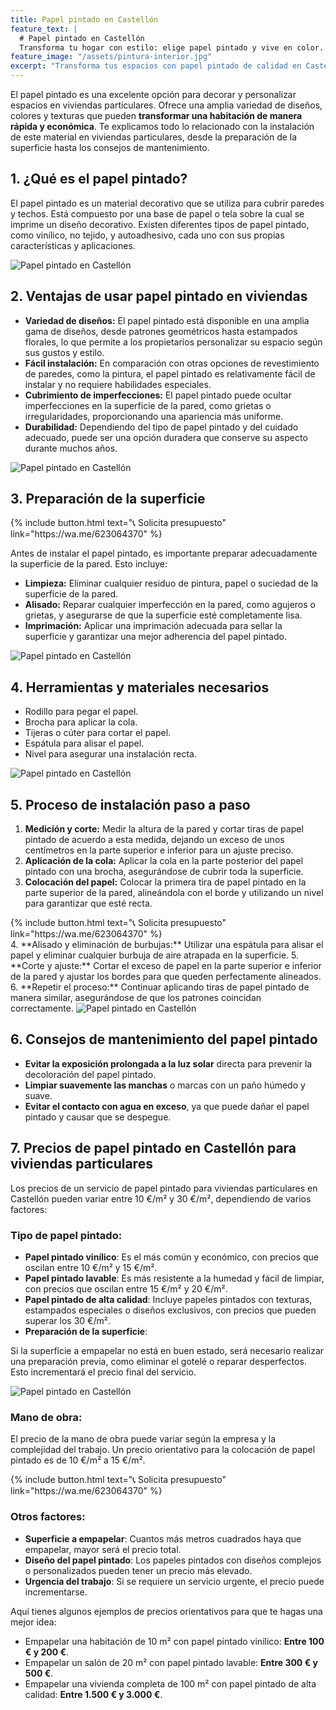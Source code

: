 ```yaml
---
title: Papel pintado en Castellón
feature_text: |
  # Papel pintado en Castellón
  Transforma tu hogar con estilo: elige papel pintado y vive en color.
feature_image: "/assets/pintura-interior.jpg"
excerpt: "Transforma tus espacios con papel pintado de calidad en Castellón. Expertos en instalación para un ambiente único."
---
```


El papel pintado es una excelente opción para decorar y personalizar espacios en viviendas particulares. Ofrece una amplia variedad de diseños, colores y texturas que pueden **transformar una habitación de manera rápida y económica**. Te explicamos todo lo relacionado con la instalación de este material en viviendas particulares, desde la preparación de la superficie hasta los consejos de mantenimiento.

## 1. ¿Qué es el papel pintado?

El papel pintado es un material decorativo que se utiliza para cubrir paredes y techos. Está compuesto por una base de papel o tela sobre la cual se imprime un diseño decorativo. Existen diferentes tipos de papel pintado, como vinílico, no tejido, y autoadhesivo, cada uno con sus propias características y aplicaciones.

<img src="/assets/papel pintado en castellon 1.jpeg" alt="Papel pintado en Castellón" class="center2">


## 2. Ventajas de usar papel pintado en viviendas

- **Variedad de diseños:** El papel pintado está disponible en una amplia gama de diseños, desde patrones geométricos hasta estampados florales, lo que permite a los propietarios personalizar su espacio según sus gustos y estilo.
- **Fácil instalación:** En comparación con otras opciones de revestimiento de paredes, como la pintura, el papel pintado es relativamente fácil de instalar y no requiere habilidades especiales.
- **Cubrimiento de imperfecciones:** El papel pintado puede ocultar imperfecciones en la superficie de la pared, como grietas o irregularidades, proporcionando una apariencia más uniforme.
- **Durabilidad:** Dependiendo del tipo de papel pintado y del cuidado adecuado, puede ser una opción duradera que conserve su aspecto durante muchos años.

<img src="/assets/papel pintado en castellon 2.jpeg" alt="Papel pintado en Castellón" class="center2">


## 3. Preparación de la superficie

<div class="center2">
{% include button.html text="📞 Solicita presupuesto" link="https://wa.me/623064370" %}
</div>

Antes de instalar el papel pintado, es importante preparar adecuadamente la superficie de la pared. Esto incluye:

- **Limpieza:** Eliminar cualquier residuo de pintura, papel o suciedad de la superficie de la pared.
- **Alisado:** Reparar cualquier imperfección en la pared, como agujeros o grietas, y asegurarse de que la superficie esté completamente lisa.
- **Imprimación:** Aplicar una imprimación adecuada para sellar la superficie y garantizar una mejor adherencia del papel pintado.

<img src="/assets/papel pintado en castellon 3.jpeg" alt="Papel pintado en Castellón" class="center2">


## 4. Herramientas y materiales necesarios

- Rodillo para pegar el papel.
- Brocha para aplicar la cola.
- Tijeras o cúter para cortar el papel.
- Espátula para alisar el papel.
- Nivel para asegurar una instalación recta.

<img src="/assets/papel pintado en castellon 4.jpeg" alt="Papel pintado en Castellón" class="center2">


## 5. Proceso de instalación paso a paso

1. **Medición y corte:** Medir la altura de la pared y cortar tiras de papel pintado de acuerdo a esta medida, dejando un exceso de unos centímetros en la parte superior e inferior para un ajuste preciso.
2. **Aplicación de la cola:** Aplicar la cola en la parte posterior del papel pintado con una brocha, asegurándose de cubrir toda la superficie.
3. **Colocación del papel:** Colocar la primera tira de papel pintado en la parte superior de la pared, alineándola con el borde y utilizando un nivel para garantizar que esté recta.
<div class="center2">
{% include button.html text="📞 Solicita presupuesto" link="https://wa.me/623064370" %}
</div>
4. **Alisado y eliminación de burbujas:** Utilizar una espátula para alisar el papel y eliminar cualquier burbuja de aire atrapada en la superficie.
5. **Corte y ajuste:** Cortar el exceso de papel en la parte superior e inferior de la pared y ajustar los bordes para que queden perfectamente alineados.
6. **Repetir el proceso:** Continuar aplicando tiras de papel pintado de manera similar, asegurándose de que los patrones coincidan correctamente.

<img src="/assets/papel pintado en castellon 5.jpeg" alt="Papel pintado en Castellón" class="center2">


## 6. Consejos de mantenimiento del papel pintado

- **Evitar la exposición prolongada a la luz solar** directa para prevenir la decoloración del papel pintado.
- **Limpiar suavemente las manchas** o marcas con un paño húmedo y suave.
- **Evitar el contacto con agua en exceso**, ya que puede dañar el papel pintado y causar que se despegue.

## 7. Precios de papel pintado en Castellón para viviendas particulares

Los precios de un servicio de papel pintado para viviendas particulares en Castellón pueden variar entre 10 €/m² y 30 €/m², dependiendo de varios factores:

### Tipo de papel pintado:

- **Papel pintado vinílico**: Es el más común y económico, con precios que oscilan entre 10 €/m² y 15 €/m².
- **Papel pintado lavable**: Es más resistente a la humedad y fácil de limpiar, con precios que oscilan entre 15 €/m² y 20 €/m².
- **Papel pintado de alta calidad**: Incluye papeles pintados con texturas, estampados especiales o diseños exclusivos, con precios que pueden superar los 30 €/m².
- **Preparación de la superficie**:

Si la superficie a empapelar no está en buen estado, será necesario realizar una preparación previa, como eliminar el gotelé o reparar desperfectos. Esto incrementará el precio final del servicio.

<img src="/assets/papel pintado en castellon 6.jpeg" alt="Papel pintado en Castellón" class="center2">

### Mano de obra:

El precio de la mano de obra puede variar según la empresa y la complejidad del trabajo. Un precio orientativo para la colocación de papel pintado es de 10 €/m² a 15 €/m².

<div class="center2">
{% include button.html text="📞 Solicita presupuesto" link="https://wa.me/623064370" %}
</div>

### Otros factores:

- **Superficie a empapelar**: Cuantos más metros cuadrados haya que empapelar, mayor será el precio total.
- **Diseño del papel pintado**: Los papeles pintados con diseños complejos o personalizados pueden tener un precio más elevado.
- **Urgencia del trabajo**: Si se requiere un servicio urgente, el precio puede incrementarse.

Aquí tienes algunos ejemplos de precios orientativos para que te hagas una mejor idea:

- Empapelar una habitación de 10 m² con papel pintado vinílico: **Entre 100 € y 200 €**.
- Empapelar un salón de 20 m² con papel pintado lavable: **Entre 300 € y 500 €**.
- Empapelar una vivienda completa de 100 m² con papel pintado de alta calidad: **Entre 1.500 € y 3.000 €**.

